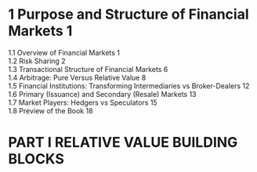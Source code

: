 # 1 Purpose and Structure of Financial Markets 1  

1.1 Overview of Financial Markets 1   
1.2 Risk Sharing 2   
1.3 Transactional Structure of Financial Markets 6   
1.4 Arbitrage: Pure Versus Relative Value 8   
1.5 Financial Institutions: Transforming Intermediaries vs Broker-Dealers 12   
1.6 Primary (Issuance) and Secondary (Resale) Markets 13   
1.7 Market Players: Hedgers vs Speculators 15   
1.8 Preview of the Book 18  

# PART I RELATIVE VALUE BUILDING BLOCKS  
